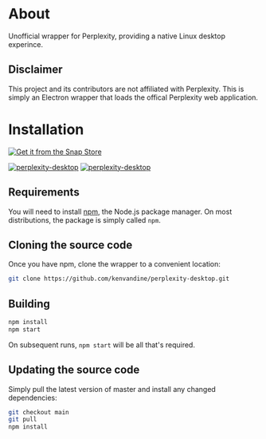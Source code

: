 # About


Unofficial wrapper for Perplexity, providing a native Linux desktop experince.

## Disclaimer

This project and its contributors are not affiliated with Perplexity. This is simply an Electron wrapper that loads the offical Perplexity web application.
# Installation

[![Get it from the Snap Store](https://raw.githubusercontent.com/snapcore/snap-store-badges/master/EN/%5BEN%5D-snap-store-white.png)](https://snapcraft.io/perplexity-desktop)

[![perplexity-desktop](https://snapcraft.io/perplexity-desktop/badge.svg)](https://snapcraft.io/perplexity-desktop)
[![perplexity-desktop](https://snapcraft.io/perplexity-desktop/trending.svg?name=0)](https://snapcraft.io/perplexity-desktop)

## Requirements

You will need to install [npm](https://www.npmjs.com/), the Node.js package manager. On most distributions, the package is simply called `npm`.

## Cloning the source code

Once you have npm, clone the wrapper to a convenient location:

```bash
git clone https://github.com/kenvandine/perplexity-desktop.git
```

## Building

```bash
npm install
npm start
```

On subsequent runs, `npm start` will be all that's required.

## Updating the source code

Simply pull the latest version of master and install any changed dependencies:

```bash
git checkout main
git pull
npm install
```
